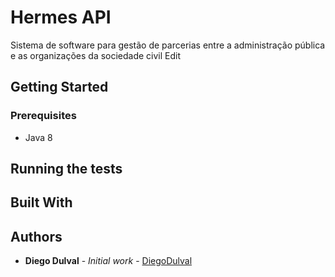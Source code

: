 # Hermes API

Sistema de software para gestão de parcerias entre a administração pública e as organizações da sociedade civil Edit

## Getting Started

### Prerequisites

* Java 8

## Running the tests

## Built With

## Authors

* **Diego Dulval** - *Initial work* - [DiegoDulval](https://github.com/diegodulval)
